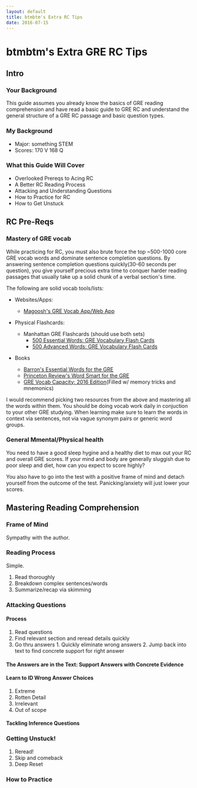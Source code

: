 ```yaml
---
layout: default
title: btmbtm's Extra RC Tips
date: 2016-07-15
---
```


# btmbtm's Extra GRE RC Tips


## Intro 

### Your Background 

This guide assumes you already know the basics of GRE reading comprehension and have read a basic guide to GRE RC and understand the general structure of a GRE RC passage and basic question types. 

### My Background 

- Major: something STEM
- Scores: 170 V 168 Q 

### What this Guide Will Cover

- Overlooked Prereqs to Acing RC
- A Better RC Reading Process
- Attacking and Understanding Questions
- How to Practice for RC
- How to Get Unstuck 

## RC Pre-Reqs 

### Mastery of GRE vocab

While practicing for RC, you must also brute force the top ~500-1000 core GRE vocab words and dominate sentence completion questions. By answering sentence completion questions quickly(30-60 seconds per question), you give yourself precious extra time to conquer harder reading passages that usually take up a solid chunk of a verbal section's time.

The following are solid vocab tools/lists: 
  
- Websites/Apps: 
  
  - [Magoosh's GRE Vocab App/Web App](https://gre.magoosh.com/flashcards/vocabulary)
    
- Physical Flashcards: 
  
  - Manhattan GRE Flashcards (should use both sets)
    - [500 Essential Words: GRE Vocabulary Flash Cards](http://amzn.to/2aed2n1)
    - [500 Advanced Words: GRE Vocabulary Flash Cards](http://amzn.to/2amYkzJ)
    
- Books

  - [Barron's Essential Words for the GRE](http://amzn.to/2animnM)
  - [Princeton Review's Word Smart for the GRE](http://amzn.to/2aedwtA)
  - [GRE Vocab Capacity: 2016 Edition](http://amzn.to/2anhVKk)(Filled w/ memory tricks and mnemonics) 

I would recommend picking two resources from the above and mastering all the words within them. You should be doing vocab work daily in conjuction to your other GRE studying. When learning make sure to learn the words in context via sentences, not via vague synonym pairs or generic word groups.

### General Mmental/Physical health
  
  You need to have a good sleep hygine and a healthy diet to max out your RC and overall GRE scores. If your mind and body are generally sluggish due to poor sleep and diet, how can you expect to score highly? 

  You also have to go into the test with a positive frame of mind and detach yourself from the outcome of the test. Panicking/anxiety will just lower your scores.
  
## Mastering Reading Comprehension 

### Frame of Mind

  Sympathy with the author.
  
### Reading Process
  
  Simple. 
  
  1. Read thoroughly
  2. Breakdown complex sentences/words
  3. Summarize/recap via skimming

### Attacking Questions

#### Process 

  1. Read questions
  2. Find relevant section and reread details quickly
  3. Go thru answers
    1. Quickly eliminate wrong answers
    2. Jump back into text to find concrete support for right answer
  
#### The Answers are in the Text: Support Answers with Concrete Evidence

#### Learn to ID Wrong Answer Choices

  1. Extreme
  2. Rotten Detail
  3. Irrelevant
  4. Out of scope
  
#### Tackling Inference Questions 

### Getting Unstuck!

1. Reread!
2. Skip and comeback
3. Deep Reset


### How to Practice 


  



